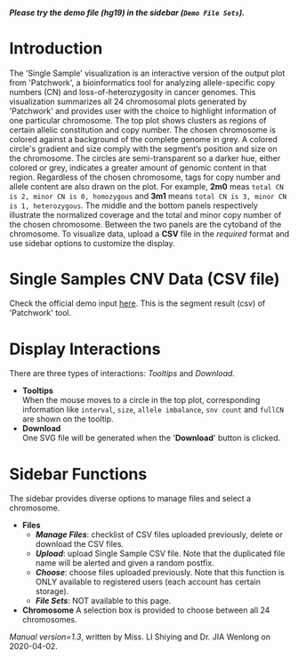 ##### Please try the demo file (hg19) in the sidebar (`Demo File Sets`).

<!-- ##### [Download](https://raw.githubusercontent.com/Nobel-Justin/Oviz-Bio-demo/master/CNV_Single_Sample/demo_data/CNV_Single_Sample_demo.csv) and [Check](https://github.com/Nobel-Justin/Oviz-Bio-demo/blob/master/CNV_Single_Sample/demo_data/CNV_Single_Sample_demo.csv) the `official demo input`. -->

# Introduction
The 'Single Sample' visualization is an interactive version of the output plot from 'Patchwork', a bioinformatics tool for analyzing allele-specific copy numbers (CN) and loss-of-heterozygosity in cancer genomes. This visualization summarizes all 24 chromosomal plots generated by 'Patchwork' and provides user with the choice to highlight information of one particular chromosome. The top plot shows clusters as regions of certain allelic constitution and copy number. The chosen chromosome is colored against a background of the complete genome in grey. A colored circle's gradient and size comply with the segment‘s position and size on the chromosome. The circles are semi-transparent so a darker hue, either colored or grey, indicates a greater amount of genomic content in that region. Regardless of the chosen chromosome, tags for copy number and allele content are also drawn on the plot. For example, **2m0** meas `total CN is 2, minor CN is 0, homozygous` and **3m1** means `total CN is 3, minor CN is 1, heterozygous`. The middle and the bottom panels respectively illustrate the normalized coverage and the total and minor copy number of the chosen chromosome. Between the two panels are the cytoband of the chromosome. To visualize data, upload a **CSV** file in the *required* format and use sidebar options to customize the display.

# Single Samples CNV Data (CSV file)
Check the official demo input [here](https://github.com/Nobel-Justin/Oviz-Bio-demo/blob/master/CNV_Single_Sample/demo_data). This is the segment result (csv) of 'Patchwork' tool.

# Display Interactions
There are three types of interactions: *Tooltips* and *Download*.

- **Tooltips**<br/>
When the mouse moves to a circle in the top plot, corresponding information like `interval`, `size`, `allele imbalance`, `snv count` and `fullCN` are shown on the tooltip.
- **Download**<br/>
  One SVG file will be generated when the '**Download**' button is clicked.

# Sidebar Functions
The sidebar provides diverse options to manage files and select a chromosome.

- **Files**
  - __*Manage Files*__: checklist of CSV files uploaded previously, delete or download the CSV files.
  - __*Upload*__: upload Single Sample CSV file. Note that the duplicated file name will be alerted and given a random postfix.
  - __*Choose*__: choose files uploaded previously. Note that this function is ONLY available to registered users (each account has certain storage).
  - __*File Sets*__: NOT available to this page.
- **Chromosome**
  A selection box is provided to choose between all 24 chromosomes.

*Manual version=1.3*, written by Miss. LI Shiying and Dr. JIA Wenlong on 2020-04-02.
